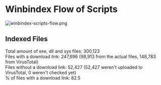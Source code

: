 # Winbindex Flow of Scripts

![winbindex-scripts-flow.png](winbindex-scripts-flow.png)

## Indexed Files

<!--FileStats-->
Total amount of exe, dll and sys files: 300,123  
Files with a download link: 247,696 (98,913 from the actual files, 148,783 from VirusTotal)  
Files without a download link: 52,427 (52,427 weren't uploaded to VirusTotal, 0 weren't checked yet)  
% of files with a download link: 82.5  
<!--/FileStats-->
